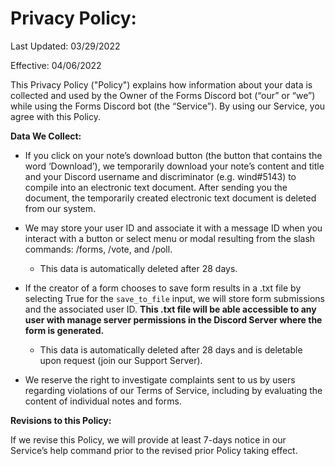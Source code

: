 # **Privacy Policy:**

Last Updated: 03/29/2022

Effective: 04/06/2022

This Privacy Policy ("Policy") explains how information about your data is collected and used by the Owner of the Forms Discord bot (“our” or “we”) while using the Forms Discord bot (the “Service”). By using our Service, you agree with this Policy.

**Data We Collect:** 

- If you click on your note’s download button (the button that contains the word ‘Download’), we temporarily download your note’s content and title and your Discord username and discriminator (e.g. wind#5143) to compile into an electronic text document. After sending you the document, the temporarily created electronic text document is deleted from our system.
- We may store your user ID and associate it with a message ID when you interact with a button or select menu or modal resulting from the slash commands: /forms, /vote, and /poll.
  - This data is automatically deleted after 28 days.

- If the creator of a form chooses to save form results in a .txt file by selecting True for the `save_to_file` input, we will store form submissions and the associated user ID. **This .txt file will be able accessible to any user with manage server permissions in the Discord Server where the form is generated.**
  - This data is automatically deleted after 28 days and is deletable upon request (join our Support Server).  
- We reserve the right to investigate complaints sent to us by users regarding violations of our Terms of Service, including by evaluating the content of individual notes and forms. 

**Revisions to this Policy:**

If we revise this Policy, we will provide at least 7-days notice in our Service’s help command prior to the revised prior Policy taking effect. 
